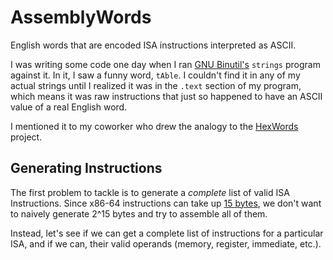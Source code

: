 # AssemblyWords

English words that are encoded ISA instructions interpreted as ASCII.

I was writing some code one day when I ran [GNU Binutil's](https://www.gnu.org/software/binutils/) `strings` program against it. In it, I saw a funny word, `tAble`. I couldn't find it in any of my actual strings until I realized it was in the `.text` section of my program, which means it was raw instructions that just so happened to have an ASCII value of a real English word. 

I mentioned it to my coworker who drew the analogy to the [HexWords](https://nedbatchelder.com/text/hexwords.html) project.

## Generating Instructions

The first problem to tackle is to generate a _complete_ list of valid ISA Instructions. Since x86-64 instructions can take up [15 bytes](https://stackoverflow.com/a/18972014), we don't want to naively generate 2^15 bytes and try to assemble all of them.

Instead, let's see if we can get a complete list of instructions for a particular ISA, and if we can, their valid operands (memory, register, immediate, etc.).

